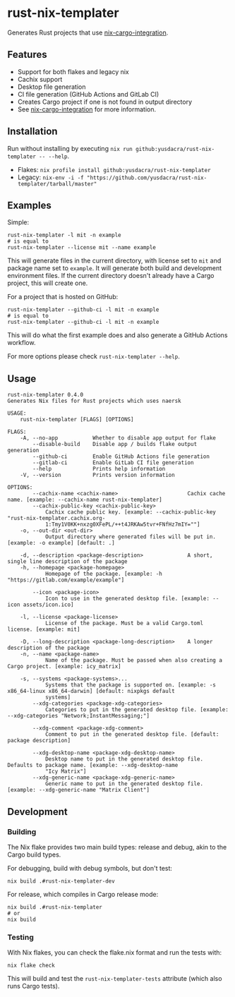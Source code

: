 # rust-nix-templater

Generates Rust projects that use [nix-cargo-integration].

## Features

- Support for both flakes and legacy nix
- Cachix support
- Desktop file generation
- CI file generation (GitHub Actions and GitLab CI)
- Creates Cargo project if one is not found in output directory
- See [nix-cargo-integration] for more information.

## Installation

Run without installing by executing `nix run github:yusdacra/rust-nix-templater -- --help`.

- Flakes: `nix profile install github:yusdacra/rust-nix-templater`
- Legacy: `nix-env -i -f "https://github.com/yusdacra/rust-nix-templater/tarball/master"`

## Examples

Simple:

```ShellSession
rust-nix-templater -l mit -n example
# is equal to
rust-nix-templater --license mit --name example
```

This will generate files in the current directory, with license set to `mit` and package name set to `example`.
It will generate both build and development environment files.
If the current directory doesn't already have a Cargo project, this will create one.

For a project that is hosted on GitHub:

```ShellSession
rust-nix-templater --github-ci -l mit -n example
# is equal to
rust-nix-templater --github-ci -l mit -n example
```

This will do what the first example does and also generate a GitHub Actions workflow.

For more options please check `rust-nix-templater --help`.

## Usage

```
rust-nix-templater 0.4.0
Generates Nix files for Rust projects which uses naersk

USAGE:
    rust-nix-templater [FLAGS] [OPTIONS]

FLAGS:
    -A, --no-app           Whether to disable app output for flake
        --disable-build    Disable app / builds flake output generation
        --github-ci        Enable GitHub Actions file generation
        --gitlab-ci        Enable GitLab CI file generation
        --help             Prints help information
    -V, --version          Prints version information

OPTIONS:
        --cachix-name <cachix-name>                      Cachix cache name. [example: --cachix-name rust-nix-templater]
        --cachix-public-key <cachix-public-key>
            Cachix cache public key. [example: --cachix-public-key "rust-nix-templater.cachix.org-
            1:Tmy1V0KK+nxzg0XFePL/++t4JRKAw5tvr+FNfHz7mIY=""]
    -o, --out-dir <out-dir>
            Output directory where generated files will be put in. [example: -o example] [default: .]

    -d, --description <package-description>              A short, single line description of the package
    -h, --homepage <package-homepage>
            Homepage of the package. [example: -h "https://gitlab.com/example/example"]

        --icon <package-icon>
            Icon to use in the generated desktop file. [example: --icon assets/icon.ico]

    -l, --license <package-license>
            License of the package. Must be a valid Cargo.toml license. [example: mit]

    -D, --long-description <package-long-description>    A longer description of the package
    -n, --name <package-name>
            Name of the package. Must be passed when also creating a Cargo project. [example: icy_matrix]

    -s, --systems <package-systems>...
            Systems that the package is supported on. [example: -s x86_64-linux x86_64-darwin] [default: nixpkgs default
            systems]
        --xdg-categories <package-xdg-categories>
            Categories to put in the generated desktop file. [example: --xdg-categories "Network;InstantMessaging;"]

        --xdg-comment <package-xdg-comment>
            Comment to put in the generated desktop file. [default: package description]

        --xdg-desktop-name <package-xdg-desktop-name>
            Desktop name to put in the generated desktop file. Defaults to package name. [example: --xdg-desktop-name
            "Icy Matrix"]
        --xdg-generic-name <package-xdg-generic-name>
            Generic name to put in the generated desktop file. [example: --xdg-generic-name "Matrix Client"]
```

## Development

### Building

The Nix flake provides two main build types: release and debug, akin to the Cargo build types.

For debugging, build with debug symbols, but don't test:

```ShellSession
nix build .#rust-nix-templater-dev
```

For release, which compiles in Cargo release mode:

```ShellSession
nix build .#rust-nix-templater
# or
nix build
```

### Testing

With Nix flakes, you can check the flake.nix format and run the tests with:

```ShellSession
nix flake check
```

This will build and test the `rust-nix-templater-tests` attribute (which also runs Cargo tests).

[devshell]: https://github.com/numtide/devshell "devshell"
[nix-cargo-integration]: https://github.com/yusdacra/nix-cargo-integration "nix-cargo-integration"